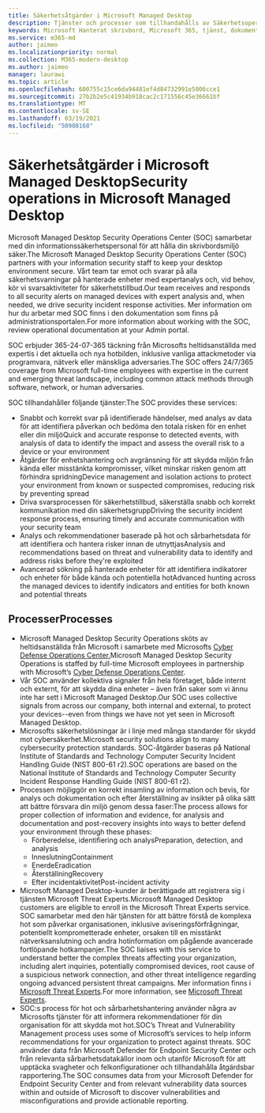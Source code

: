 ```yaml
---
title: Säkerhetsåtgärder i Microsoft Managed Desktop
description: Tjänster och processer som tillhandahålls av Säkerhetsoperationscenter
keywords: Microsoft Hanterat skrivbord, Microsoft 365, tjänst, dokumentation
ms.service: m365-md
author: jaimeo
ms.localizationpriority: normal
ms.collection: M365-modern-desktop
ms.author: jaimeo
manager: laurawi
ms.topic: article
ms.openlocfilehash: 600755c15ce6da94481ef4d84732991e5006cce1
ms.sourcegitcommit: 27b2b2e5c41934b918cac2c171556c45e36661bf
ms.translationtype: MT
ms.contentlocale: sv-SE
ms.lasthandoff: 03/19/2021
ms.locfileid: "50908168"
---
```

# <a name="security-operations-in-microsoft-managed-desktop"></a><span data-ttu-id="d69b3-104">Säkerhetsåtgärder i Microsoft Managed Desktop</span><span class="sxs-lookup"><span data-stu-id="d69b3-104">Security operations in Microsoft Managed Desktop</span></span>

<span data-ttu-id="d69b3-105">Microsoft Managed Desktop Security Operations Center (SOC) samarbetar med din informationssäkerhetspersonal för att hålla din skrivbordsmiljö säker.</span><span class="sxs-lookup"><span data-stu-id="d69b3-105">The Microsoft Managed Desktop Security Operations Center (SOC) partners with your information security staff to keep your desktop environment secure.</span></span> <span data-ttu-id="d69b3-106">Vårt team tar emot och svarar på alla säkerhetsvarningar på hanterade enheter med expertanalys och, vid behov, kör vi svarsaktiviteter för säkerhetstillbud.</span><span class="sxs-lookup"><span data-stu-id="d69b3-106">Our team receives and responds to all security alerts on managed devices with expert analysis and, when needed, we drive security incident response activities.</span></span> <span data-ttu-id="d69b3-107">Mer information om hur du arbetar med SOC finns i den dokumentation som finns på administrationsportalen.</span><span class="sxs-lookup"><span data-stu-id="d69b3-107">For more information about working with the SOC, review operational documentation at your Admin portal.</span></span>

<span data-ttu-id="d69b3-108">SOC erbjuder 365-24-07-365 täckning från Microsofts heltidsanställda med expertis i det aktuella och nya hotbilden, inklusive vanliga attackmetoder via programvara, nätverk eller mänskliga adversaries.</span><span class="sxs-lookup"><span data-stu-id="d69b3-108">The SOC offers 24/7/365 coverage from Microsoft full-time employees with expertise in the current and emerging threat landscape, including common attack methods through software, network, or human adversaries.</span></span>

<span data-ttu-id="d69b3-109">SOC tillhandahåller följande tjänster:</span><span class="sxs-lookup"><span data-stu-id="d69b3-109">The SOC provides these services:</span></span>
- <span data-ttu-id="d69b3-110">Snabbt och korrekt svar på identifierade händelser, med analys av data för att identifiera påverkan och bedöma den totala risken för en enhet eller din miljö</span><span class="sxs-lookup"><span data-stu-id="d69b3-110">Quick and accurate response to detected events, with analysis of data to identify the impact and assess the overall risk to a device or your environment</span></span>
- <span data-ttu-id="d69b3-111">Åtgärder för enhetshantering och avgränsning för att skydda miljön från kända eller misstänkta kompromisser, vilket minskar risken genom att förhindra spridning</span><span class="sxs-lookup"><span data-stu-id="d69b3-111">Device management and isolation actions to protect your environment from known or suspected compromises, reducing risk by preventing spread</span></span>
- <span data-ttu-id="d69b3-112">Driva svarsprocessen för säkerhetstillbud, säkerställa snabb och korrekt kommunikation med din säkerhetsgrupp</span><span class="sxs-lookup"><span data-stu-id="d69b3-112">Driving the security incident response process, ensuring timely and accurate communication with your security team</span></span>
- <span data-ttu-id="d69b3-113">Analys och rekommendationer baserade på hot och sårbarhetsdata för att identifiera och hantera risker innan de utnyttjas</span><span class="sxs-lookup"><span data-stu-id="d69b3-113">Analysis and recommendations based on threat and vulnerability data to identify and address risks before they're exploited</span></span>
- <span data-ttu-id="d69b3-114">Avancerad sökning på hanterade enheter för att identifiera indikatorer och enheter för både kända och potentiella hot</span><span class="sxs-lookup"><span data-stu-id="d69b3-114">Advanced hunting across the managed devices to identify indicators and entities for both known and potential threats</span></span>

## <a name="processes"></a><span data-ttu-id="d69b3-115">Processer</span><span class="sxs-lookup"><span data-stu-id="d69b3-115">Processes</span></span>

- <span data-ttu-id="d69b3-116">Microsoft Managed Desktop Security Operations sköts av heltidsanställda från Microsoft i samarbete med Microsofts [Cyber Defense Operations Center.](https://www.microsoft.com/msrc/cdoc)</span><span class="sxs-lookup"><span data-stu-id="d69b3-116">Microsoft Managed Desktop Security Operations is staffed by full-time Microsoft employees in partnership with Microsoft’s [Cyber Defense Operations Center](https://www.microsoft.com/msrc/cdoc).</span></span> 
- <span data-ttu-id="d69b3-117">Vår SOC använder kollektiva signaler från hela företaget, både internt och externt, för att skydda dina enheter – även från saker som vi ännu inte har sett i Microsoft Managed Desktop.</span><span class="sxs-lookup"><span data-stu-id="d69b3-117">Our SOC uses collective signals from across our company, both internal and external, to protect your devices--even from things we have not yet seen in Microsoft Managed Desktop.</span></span>
- <span data-ttu-id="d69b3-118">Microsofts säkerhetslösningar är i linje med många standarder för skydd mot cybersäkerhet.</span><span class="sxs-lookup"><span data-stu-id="d69b3-118">Microsoft security solutions align to many cybersecurity protection standards.</span></span> <span data-ttu-id="d69b3-119">SOC-åtgärder baseras på National Institute of Standards and Technology Computer Security Incident Handling Guide (NIST 800-61 r2).</span><span class="sxs-lookup"><span data-stu-id="d69b3-119">SOC operations are based on the National Institute of Standards and Technology Computer Security Incident Response Handling Guide (NIST 800-61 r2).</span></span>
- <span data-ttu-id="d69b3-120">Processen möjliggör en korrekt insamling av information och bevis, för analys och dokumentation och efter återställning av insikter på olika sätt att bättre försvara din miljö genom dessa faser:</span><span class="sxs-lookup"><span data-stu-id="d69b3-120">The process allows for proper collection of information and evidence, for analysis and documentation and post-recovery insights into ways to better defend your environment through these phases:</span></span>
    - <span data-ttu-id="d69b3-121">Förberedelse, identifiering och analys</span><span class="sxs-lookup"><span data-stu-id="d69b3-121">Preparation, detection, and analysis</span></span>
    - <span data-ttu-id="d69b3-122">Inneslutning</span><span class="sxs-lookup"><span data-stu-id="d69b3-122">Containment</span></span>
    - <span data-ttu-id="d69b3-123">Enerde</span><span class="sxs-lookup"><span data-stu-id="d69b3-123">Eradication</span></span>
    - <span data-ttu-id="d69b3-124">Återställning</span><span class="sxs-lookup"><span data-stu-id="d69b3-124">Recovery</span></span>
    - <span data-ttu-id="d69b3-125">Efter incidentaktivitet</span><span class="sxs-lookup"><span data-stu-id="d69b3-125">Post-incident activity</span></span>
- <span data-ttu-id="d69b3-126">Microsoft Managed Desktop-kunder är berättigade att registrera sig i tjänsten Microsoft Threat Experts.</span><span class="sxs-lookup"><span data-stu-id="d69b3-126">Microsoft Managed Desktop customers are eligible to enroll in the Microsoft Threat Experts service.</span></span> <span data-ttu-id="d69b3-127">SOC samarbetar med den här tjänsten för att bättre förstå de komplexa hot som påverkar organisationen, inklusive aviseringsförfrågningar, potentiellt komprometterade enheter, orsaken till en misstänkt nätverksanslutning och andra hotinformation om pågående avancerade fortlöpande hotkampanjer.</span><span class="sxs-lookup"><span data-stu-id="d69b3-127">The SOC liaises with this service to understand better the complex threats affecting your organization, including alert inquiries, potentially compromised devices, root cause of a suspicious network connection, and other threat intelligence regarding ongoing advanced persistent threat campaigns.</span></span> <span data-ttu-id="d69b3-128">Mer information finns i [Microsoft Threat Experts](/windows/security/threat-protection/microsoft-defender-atp/microsoft-threat-experts).</span><span class="sxs-lookup"><span data-stu-id="d69b3-128">For more information, see [Microsoft Threat Experts](/windows/security/threat-protection/microsoft-defender-atp/microsoft-threat-experts).</span></span>
- <span data-ttu-id="d69b3-129">SOC:s process för hot och sårbarhetshantering använder några av Microsofts tjänster för att informera rekommendationer för din organisation för att skydda mot hot.</span><span class="sxs-lookup"><span data-stu-id="d69b3-129">SOC’s Threat and Vulnerability Management process uses some of Microsoft’s services to help inform recommendations for your organization to protect against threats.</span></span> <span data-ttu-id="d69b3-130">SOC använder data från Microsoft Defender för Endpoint Security Center och från relevanta sårbarhetsdatakällor inom och utanför Microsoft för att upptäcka svagheter och felkonfigurationer och tillhandahålla åtgärdsbar rapportering.</span><span class="sxs-lookup"><span data-stu-id="d69b3-130">The SOC consumes data from your Microsoft Defender for Endpoint Security Center and from relevant vulnerability data sources within and outside of Microsoft to discover vulnerabilities and misconfigurations and provide actionable reporting.</span></span>
